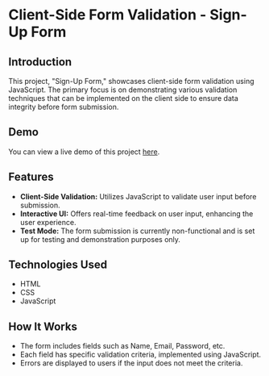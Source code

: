 # Client-Side Form Validation - Sign-Up Form

## Introduction
This project, "Sign-Up Form," showcases client-side form validation using JavaScript. The primary focus is on demonstrating various validation techniques that can be implemented on the client side to ensure data integrity before form submission.

## Demo

You can view a live demo of this project [here](https://zahrabateninia.github.io/Sign-up-Form/).

## Features
- **Client-Side Validation:** Utilizes JavaScript to validate user input before submission.
- **Interactive UI:** Offers real-time feedback on user input, enhancing the user experience.
- **Test Mode:** The form submission is currently non-functional and is set up for testing and demonstration purposes only.

## Technologies Used
- HTML
- CSS
- JavaScript

## How It Works
- The form includes fields such as Name, Email, Password, etc.
- Each field has specific validation criteria, implemented using JavaScript.
- Errors are displayed to users if the input does not meet the criteria.

